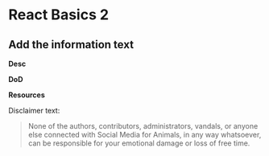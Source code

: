 # React Basics 2
## Add the information text
**Desc**

**DoD**

**Resources**

Disclaimer text:
> None of the authors, contributors, administrators, vandals, or anyone else connected with Social Media for Animals, in any way whatsoever, can be responsible for your emotional damage or loss of free time.